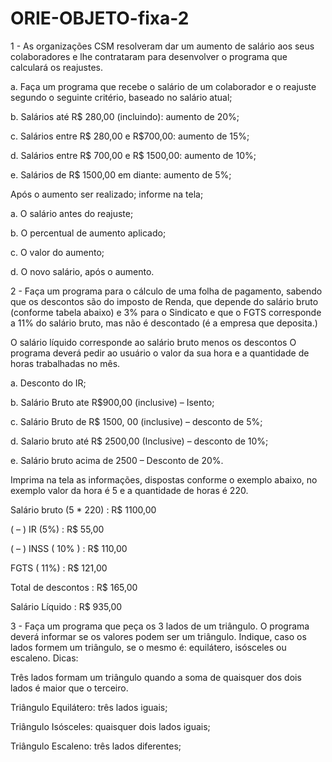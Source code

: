 # ORIE-OBJETO-fixa-2 

1 - As organizações CSM resolveram dar um aumento de salário aos seus colaboradores e lhe contrataram para desenvolver o programa que calculará os reajustes.  

a. Faça um programa que recebe o salário de um colaborador e o reajuste segundo o seguinte critério, baseado no salário atual;

b. Salários até R$ 280,00 (incluindo): aumento de 20%;

c. Salários entre R$ 280,00 e R$700,00: aumento de 15%;

d. Salários entre R$ 700,00 e R$ 1500,00: aumento de 10%;

e. Salários de R$ 1500,00 em diante: aumento de 5%;



Após o aumento ser realizado; informe na tela;

a. O salário antes do reajuste;

b. O percentual de aumento aplicado;

c. O valor do aumento;

d. O novo salário, após o aumento. 





2 - Faça um programa para o cálculo de uma folha de pagamento, sabendo que os descontos são do imposto de Renda, que depende do salário bruto (conforme tabela abaixo) e 3% para o Sindicato e que o FGTS corresponde a 11% do salário bruto, mas não é descontado (é a empresa que deposita.)

O salário líquido corresponde ao salário bruto menos os descontos O programa deverá pedir ao usuário o valor da sua hora e a quantidade de horas trabalhadas no mês.

a. Desconto do IR;

b. Salário Bruto ate R$900,00 (inclusive) – Isento;

c. Salário Bruto de R$ 1500, 00 (inclusive) – desconto de 5%;

d. Salario bruto até R$ 2500,00 (Inclusive) – desconto de 10%;

e. Salário bruto acima de 2500 – Desconto de 20%.

Imprima na tela as informações, dispostas conforme o exemplo abaixo, no exemplo valor da hora é 5 e a quantidade de horas é 220.  

Salário bruto (5 * 220)           : R$   1100,00

( – ) IR (5%)                     : R$     55,00

( – ) INSS ( 10% )                 : R$     110,00

FGTS ( 11%)                       : R$     121,00

Total de descontos                 : R$     165,00

Salário Líquido                   : R$     935,00 





3 - Faça um programa que peça os 3 lados de um triângulo. O programa deverá informar se os valores podem ser um triângulo. Indique, caso os lados formem um triângulo, se o mesmo é: equilátero, isósceles ou escaleno. Dicas:

Três lados formam um triângulo quando a soma de quaisquer dos dois lados é maior que o terceiro.

Triângulo Equilátero: três lados iguais;

Triângulo Isósceles: quaisquer dois lados iguais;

Triângulo Escaleno: três lados diferentes;
